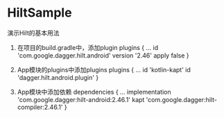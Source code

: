 # HiltSample
演示Hilt的基本用法

1. 在项目的build.gradle中，添加plugin
plugins {
    ...
    id 'com.google.dagger.hilt.android' version '2.46' apply false
}

2. App模块的plugins中添加plugins
plugins {
    ...
    id 'kotlin-kapt'
    id 'dagger.hilt.android.plugin'
}

3. App模块中添加依赖
dependencies {
    ...
    implementation 'com.google.dagger:hilt-android:2.46.1'
    kapt 'com.google.dagger:hilt-compiler:2.46.1'
}
